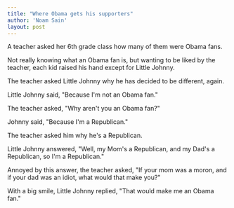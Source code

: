 ```yaml
---
title: "Where Obama gets his supporters"
author: 'Noam Sain'
layout: post
---
```


A teacher asked her 6th grade class how many of them were Obama fans.

Not really knowing what an Obama fan is, but wanting to be liked by the teacher, each kid raised his hand except for Little Johnny.

The teacher asked Little Johnny why he has decided to be different, again.

Little Johnny said, "Because I'm not an Obama fan."

The teacher asked, "Why aren't you an Obama fan?"

Johnny said, "Because I'm a Republican."

The teacher asked him why he's a Republican.

Little Johnny answered, "Well, my Mom's a Republican, and my Dad's a Republican, so I'm a Republican."

Annoyed by this answer, the teacher asked, "If your mom was a moron, and if your dad was an idiot, what would that make you?"

With a big smile, Little Johnny replied, "That would make me an Obama fan."
